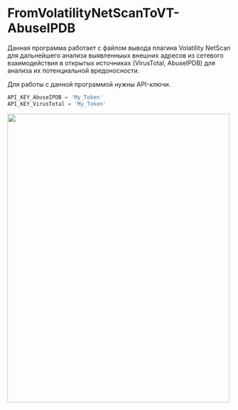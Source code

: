 # FromVolatilityNetScanToVT-AbuseIPDB

Данная программа работает с файлом вывода плагина Volatility NetScan для дальнейшего анализа выявленныых внешних адресов из сетевого взаимодействия в открытых источниках (VirusTotal, AbuseIPDB) для анализа их потенциальной вредоносности.  
   
Для работы с данной программой нужны API-ключи.

```python
API_KEY_AbuseIPDB = 'My_Token'
API_KEY_VirusTotal = 'My_Token'
```

<img src="https://github.com/user-attachments/assets/83565f31-330f-4709-86a1-0e2042f34896" width="500" height="650">
